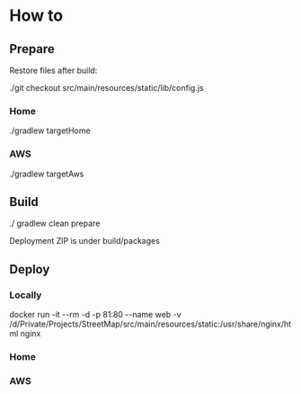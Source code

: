# How to

## Prepare

Restore files after build:

./git checkout src/main/resources/static/lib/config.js

### Home

./gradlew targetHome

### AWS

./gradlew targetAws

## Build

./ gradlew clean prepare

Deployment ZIP is under build/packages

## Deploy

### Locally

docker run -it --rm -d -p 81:80 --name web -v /d/Private/Projects/StreetMap/src/main/resources/static:/usr/share/nginx/html nginx

### Home

### AWS